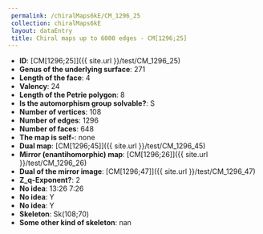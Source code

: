 ```yaml
--- 
 permalink: /chiralMaps6kE/CM_1296_25 
 collection: chiralMaps6kE
 layout: dataEntry
 title: Chiral maps up to 6000 edges - CM[1296;25]
---
```


- **ID**: [CM[1296;25]]({{ site.url }}/test/CM_1296_25)
- **Genus of the underlying surface**: 271
- **Length of the face**: 4
- **Valency**: 24
- **Length of the Petrie polygon**: 8
- **Is the automorphism group solvable?**: S
- **Number of vertices**: 108
- **Number of edges**: 1296
- **Number of faces**: 648
- **The map is self-**: none
- **Dual map**: [CM[1296;45]]({{ site.url }}/test/CM_1296_45)
- **Mirror (enantihomorphic) map**: [CM[1296;26]]({{ site.url }}/test/CM_1296_26)
- **Dual of the mirror image**: [CM[1296;47]]({{ site.url }}/test/CM_1296_47)
- **Z_q-Exponent?**: 2
- **No idea**:  13:26 7:26
- **No idea**: Y
- **No idea**: Y
- **Skeleton**: Sk(108;70)
- **Some other kind of skeleton**: nan
